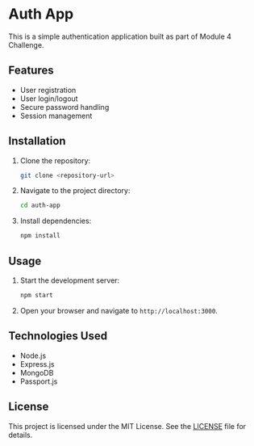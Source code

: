 # Auth App

This is a simple authentication application built as part of Module 4 Challenge.

## Features

- User registration
- User login/logout
- Secure password handling
- Session management

## Installation

1. Clone the repository:
    ```bash
    git clone <repository-url>
    ```
2. Navigate to the project directory:
    ```bash
    cd auth-app
    ```
3. Install dependencies:
    ```bash
    npm install
    ```

## Usage

1. Start the development server:
    ```bash
    npm start
    ```
2. Open your browser and navigate to `http://localhost:3000`.

## Technologies Used

- Node.js
- Express.js
- MongoDB
- Passport.js

## License

This project is licensed under the MIT License. See the [LICENSE](LICENSE) file for details.